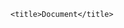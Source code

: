 <!DOCTYPE html>
<html lang="en">

<head>
    <meta charset="UTF-8">
    <meta http-equiv="X-UA-Compatible" content="IE=edge">
    <meta name="viewport" content="width=device-width, initial-scale=1.0">

    <title>Document</title>
</head>

<body>
    <script>
        console.log('Привет, мир')
            /*Вычислите площадь прямоугольника*/
        let x1 = 2;
        let y1 = 3;
        let x2 = 10;
        let y2 = 5;
        let cathetus1 = Math.abs(x1 - x2);
        let cathetus2 = Math.abs(y1 - y2);
        console.log(cathetus1 * cathetus2);
        let a1 = 10;
        let b1 = 5;
        let a2 = 2;
        let b2 = 3;
        let cathetus3 = Math.abs(a1 - a2);
        let cathetus4 = Math.abs(b1 - b2);
        console.log(cathetus3 * cathetus4);
        let c1 = -5;
        let d1 = 8;
        let c2 = 10;
        let d2 = 5;
        let cathetus5 = Math.abs(c1 - c2);
        let cathetus6 = Math.abs(d1 - d2);
        console.log(cathetus5 * cathetus6);
        let f1 = 5;
        let j1 = 8;
        let f2 = 5;
        let j2 = 5;
        let cathetus7 = Math.abs(f1 - f2);
        let cathetus8 = Math.abs(j1 - j2);
        console.log(cathetus7 * cathetus8);
        let h1 = 8;
        let i1 = 1;
        let h2 = 5;
        let i2 = 1;
        let cathetus9 = Math.abs(h1 - h2);
        let cathetus10 = Math.abs(i1 - i2);
        console.log(cathetus9 * cathetus10);
        /*Вычислите дробные части чисел*/
    </script>
</body>

</html>
